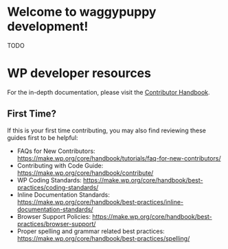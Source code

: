# Welcome to waggypuppy development!

TODO

# WP developer resources

For the in-depth documentation, please visit the [Contributor Handbook](https://make.wp.org/core/handbook/contribute/).

## First Time?
If this is your first time contributing, you may also find reviewing these guides first to be helpful:
- FAQs for New Contributors: https://make.wp.org/core/handbook/tutorials/faq-for-new-contributors/
- Contributing with Code Guide: https://make.wp.org/core/handbook/contribute/
- WP Coding Standards: https://make.wp.org/core/handbook/best-practices/coding-standards/
- Inline Documentation Standards: https://make.wp.org/core/handbook/best-practices/inline-documentation-standards/
- Browser Support Policies: https://make.wp.org/core/handbook/best-practices/browser-support/
- Proper spelling and grammar related best practices: https://make.wp.org/core/handbook/best-practices/spelling/
